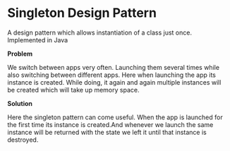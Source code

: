 # Singleton Design Pattern
A design pattern which allows instantiation of a class just once.
Implemented in Java

**Problem**

We switch between apps very often. Launching them several times while also switching between different apps.
Here when launching the app its instance is created. While doing, it again and again multiple instances will be created which will take up memory space.

**Solution**

Here the singleton pattern can come useful. When the app is launched for the first time its instance is created.And whenever we launch the same instance will be returned with the state we left it until that instance is destroyed.

